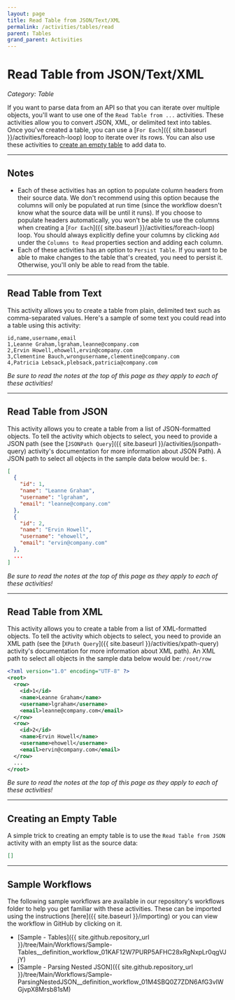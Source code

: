 ```yaml
---
layout: page
title: Read Table from JSON/Text/XML
permalink: /activities/tables/read
parent: Tables
grand_parent: Activities
---
```


# Read Table from JSON/Text/XML
_Category: Table_

If you want to parse data from an API so that you can iterate over multiple objects, you'll want to use one of the `Read Table from ...` activities. These activities allow you to convert JSON, XML, or delimited text into tables. Once you've created a table, you can use a [`For Each`]({{ site.baseurl }}/activities/foreach-loop) loop to iterate over its rows. You can also use these activities to [create an empty table](#creating-an-empty-table) to add data to.

---

## Notes
* Each of these activities has an option to populate column headers from their source data. We don't recommend using this option because the columns will only be populated at run time (since the workflow doesn't know what the source data will be until it runs). If you choose to populate headers automatically, you won't be able to use the columns when creating a [`For Each`]({{ site.baseurl }}/activities/foreach-loop) loop. You should always explicitly define your columns by clicking `Add` under the `Columns to Read` properties section and adding each column.
* Each of these activities has an option to `Persist Table`. If you want to be able to make changes to the table that's created, you need to persist it. Otherwise, you'll only be able to read from the table.

---

## Read Table from Text
This activity allows you to create a table from plain, delimited text such as comma-separated values. Here's a sample of some text you could read into a table using this activity:

```text
id,name,username,email
1,Leanne Graham,lgraham,leanne@company.com
2,Ervin Howell,ehowell,ervin@company.com
3,Clementine Bauch,wrongusername,clementine@company.com
4,Patricia Lebsack,plebsack,patricia@company.com
```

_Be sure to read the notes at the top of this page as they apply to each of these activities!_

---

## Read Table from JSON
This activity allows you to create a table from a list of JSON-formatted objects. To tell the activity which objects to select, you need to provide a JSON path (see the [`JSONPath Query`]({{ site.baseurl }}/activities/jsonpath-query) activity's documentation for more information about JSON Path). A JSON path to select all objects in the sample data below would be: `$.`

```json
[
  {
    "id": 1,
    "name": "Leanne Graham",
    "username": "lgraham",
    "email": "leanne@company.com"
  },
  {
    "id": 2,
    "name": "Ervin Howell",
    "username": "ehowell",
    "email": "ervin@company.com"
  },
  ...
]
```

_Be sure to read the notes at the top of this page as they apply to each of these activities!_

---

## Read Table from XML
This activity allows you to create a table from a list of XML-formatted objects. To tell the activity which objects to select, you need to provide an XML path (see the [`XPath Query`]({{ site.baseurl }}/activities/xpath-query) activity's documentation for more information about XML path). An XML path to select all objects in the sample data below would be: `/root/row`

```xml
<?xml version="1.0" encoding="UTF-8" ?>
<root>
  <row>
    <id>1</id>
    <name>Leanne Graham</name>
    <username>lgraham</username>
    <email>leanne@company.com</email>
  </row>
  <row>
    <id>2</id>
    <name>Ervin Howell</name>
    <username>ehowell</username>
    <email>ervin@company.com</email>
  </row>
  ...
</root>
```

_Be sure to read the notes at the top of this page as they apply to each of these activities!_

---

## Creating an Empty Table
A simple trick to creating an empty table is to use the `Read Table from JSON` activity with an empty list as the source data:

```json
[]
```

---

## Sample Workflows
The following sample workflows are available in our repository's workflows folder to help you get familiar with these activities. These can be imported using the instructions [here]({{ site.baseurl }}/importing) or you can view the workflow in GitHub by clicking on it.

* [Sample - Tables]({{ site.github.repository_url }}/tree/Main/Workflows/Sample-Tables__definition_workflow_01KAF12W7PURP5AFHC28xRgNxpLr0qgVJjY)
* [Sample - Parsing Nested JSON]({{ site.github.repository_url }}/tree/Main/Workflows/Sample-ParsingNestedJSON__definition_workflow_01M4SBQ0Z7ZDN6AfG3vIWGjvpX8Mrsb81sM)